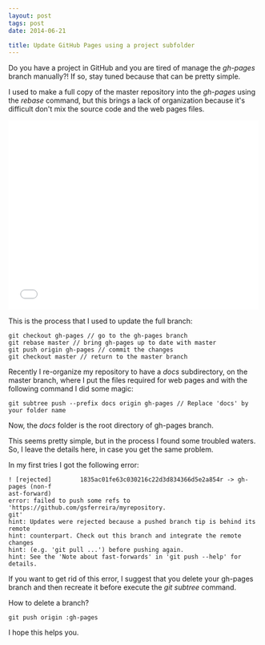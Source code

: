 ```yaml
---
layout: post
tags: post
date: 2014-06-21

title: Update GitHub Pages using a project subfolder
---
```


Do you have a project in GitHub and you are tired of manage the *gh-pages* branch manually?! If so, stay tuned because that can be pretty simple.

I used to make a full copy of the master repository into the *gh-pages* using the *rebase* command, but this brings a lack of organization because it's difficult don't mix the source  code and the web pages files.
<!--excerpt-->

<iframe src="//giphy.com/embed/upvM3uYBjh6ww/mp4" width="500" height="378" frameBorder="0" webkitAllowFullScreen mozallowfullscreen allowFullScreen></iframe>



This is the process that I used to update the full branch:

    git checkout gh-pages // go to the gh-pages branch
    git rebase master // bring gh-pages up to date with master
    git push origin gh-pages // commit the changes
    git checkout master // return to the master branch

Recently I re-organize my repository to have a *docs* subdirectory, on the master branch, where I put the files required for web pages and with the following command I did some magic:

    git subtree push --prefix docs origin gh-pages // Replace 'docs' by your folder name

Now, the *docs* folder is the root directory of gh-pages branch.

This seems pretty simple, but in the process I found some troubled waters. So, I leave the details here, in case you get the same problem.

In my first tries I got the following error:

    ! [rejected]        1835ac01fe63c030216c22d3d834366d5e2a854r -> gh-pages (non-f
    ast-forward)
    error: failed to push some refs to 'https://github.com/gsferreira/myrepository.
    git'
    hint: Updates were rejected because a pushed branch tip is behind its remote
    hint: counterpart. Check out this branch and integrate the remote changes
    hint: (e.g. 'git pull ...') before pushing again.
    hint: See the 'Note about fast-forwards' in 'git push --help' for details.

If you want to get rid of this error, I suggest that you delete your gh-pages branch and then recreate it before execute the *git subtree* command.

How to delete a branch? 
    
    git push origin :gh-pages

I hope this helps you.